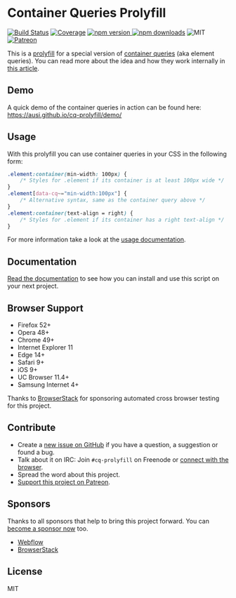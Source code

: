 # Container Queries Prolyfill

[![Build Status](https://img.shields.io/travis/ausi/cq-prolyfill/master.svg?style=flat-square)](https://travis-ci.org/ausi/cq-prolyfill/branches) [![Coverage](https://img.shields.io/coveralls/ausi/cq-prolyfill/master.svg?style=flat-square)](https://coveralls.io/github/ausi/cq-prolyfill?branch=master) [![npm version](https://img.shields.io/npm/v/cq-prolyfill.svg?style=flat-square) ![npm downloads](https://img.shields.io/npm/dt/cq-prolyfill.svg?style=flat-square)](https://www.npmjs.com/package/cq-prolyfill) ![MIT](https://img.shields.io/npm/l/cq-prolyfill.svg?style=flat-square) [![Patreon](https://img.shields.io/badge/Patreon-%24110%2Fmonth-lightgrey.svg?style=flat-square&colorA=E6461A&colorB=555555)](https://www.patreon.com/ausi)

This is a [prolyfill](https://au.si/what-is-a-prolyfill) for a special version of [container queries](https://github.com/ResponsiveImagesCG/container-queries) (aka element queries). You can read more about the idea and how they work internally in [this article](https://au.si/css-container-element-queries).

## Demo

A quick demo of the container queries in action can be found here:
<https://ausi.github.io/cq-prolyfill/demo/>

## Usage

With this prolyfill you can use container queries in your CSS in the following form:

```css
.element:container(min-width: 100px) {
	/* Styles for .element if its container is at least 100px wide */
}
.element[data-cq~="min-width:100px"] {
	/* Alternative syntax, same as the container query above */
}
.element:container(text-align = right) {
	/* Styles for .element if its container has a right text-align */
}
```

For more information take a look at the [usage documentation](docs/usage.md).

## Documentation

[Read the documentation](docs/index.md) to see how you can install and use this script on your next project.

## Browser Support

* Firefox 52+
* Opera 48+
* Chrome 49+
* Internet Explorer 11
* Edge 14+
* Safari 9+
* iOS 9+
* UC Browser 11.4+
* Samsung Internet 4+

Thanks to [BrowserStack](https://www.browserstack.com/automate) for sponsoring automated cross browser testing for this project.

## Contribute

* Create a [new issue on GitHub](https://github.com/ausi/cq-prolyfill/issues/new) if you have a question, a suggestion or found a bug.
* Talk about it on IRC: Join `#cq-prolyfill` on Freenode or [connect with the browser](https://webchat.freenode.net?randomnick=1&channels=%23cq-prolyfill&prompt=1).
* Spread the word about this project.
* [Support this project on Patreon](https://www.patreon.com/ausi).

## Sponsors

Thanks to all sponsors that help to bring this project forward. You can [become a sponsor now](https://www.patreon.com/ausi) too.

* [Webflow](https://webflow.com/)
* [BrowserStack](https://www.browserstack.com/)

## License

MIT
